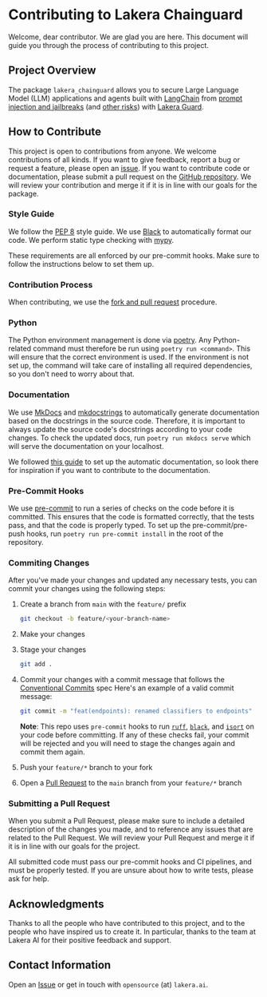 # Contributing to Lakera Chainguard

Welcome, dear contributor. We are glad you are here. This document will guide you through the process of contributing to this project.

## Project Overview

The package `lakera_chainguard` allows you to secure Large Language Model (LLM) applications and agents built with [LangChain](https://www.langchain.com/) from [prompt injection and jailbreaks](https://platform.lakera.ai/docs/prompt_injection) (and [other risks](https://platform.lakera.ai/docs/api)) with [Lakera Guard](https://www.lakera.ai/).

## How to Contribute

This project is open to contributions from anyone. We welcome contributions of all kinds. If you want to give feedback, report a bug or request a feature, please open an [issue](https://docs.github.com/en/issues/tracking-your-work-with-issues/creating-an-issue). If you want to contribute code or documentation, please submit a pull request on the [GitHub repository](https://github.com/lakeraai/chainguard). We will review your contribution and merge it if it is in line with our goals for the package.

### Style Guide
We follow the [PEP 8](https://www.python.org/dev/peps/pep-0008/) style guide. We use [Black](https://github.com/psf/black) to automatically format our code. We perform static type checking with [mypy](http://mypy-lang.org/).

These requirements are all enforced by our pre-commit hooks. Make sure to follow the instructions below to set them up.

### Contribution Process
When contributing, we use the [fork and pull request](https://docs.github.com/en/get-started/exploring-projects-on-github/contributing-to-a-project) procedure.

### Python
The Python environment management is done via [poetry](https://python-poetry.org/). Any Python-related command must therefore be run using `poetry run <command>`. This will ensure that the correct environment is used. If the environment is not set up, the command will take care of installing all required dependencies, so you don't need to worry about that.

### Documentation
We use [MkDocs](https://www.mkdocs.org/) and [mkdocstrings](https://mkdocstrings.github.io/) to automatically generate documentation based on the docstrings in the source code. Therefore, it is important to always update the source code's docstrings according to your code changes. To check the updated docs, run `poetry run mkdocs serve` which will serve the documentation on your localhost.

We followed [this guide](https://realpython.com/python-project-documentation-with-mkdocs/) to set up the automatic documentation, so look there for inspiration if you want to contribute to the documentation.

### Pre-Commit Hooks
We use [pre-commit](https://pre-commit.com/) to run a series of checks on the code before it is committed. This ensures that the code is formatted correctly, that the tests pass, and that the code is properly typed. To set up the pre-commit/pre-push hooks, run `poetry run pre-commit install` in the root of the repository.

### Commiting Changes

After you've made your changes and updated any necessary tests, you can commit your changes using the following steps:

1. Create a branch from `main` with the `feature/` prefix
    ```sh
    git checkout -b feature/<your-branch-name>
    ```
2. Make your changes
3. Stage your changes
    ```sh
    git add .
    ```
4. Commit your changes with a commit message that follows the [Conventional Commits](https://www.conventionalcommits.org/) spec
     Here's an example of a valid commit message:

    ```sh
    git commit -m "feat(endpoints): renamed classifiers to endpoints"
    ```

    **Note**: This repo uses `pre-commit` hooks to run [`ruff`](https://github.com/astral-sh/ruff), [`black`](https://github.com/psf/black), and [`isort`](https://github.com/PyCQA/isort) on your code before committing. If any of these checks fail, your commit will be rejected and you will need to stage the changes again and commit them again.
5. Push your `feature/*` branch to your fork
6. Open a [Pull Request](https://github.com/lakeraai/chainguard/pulls) to the `main` branch from your `feature/*` branch

### Submitting a Pull Request

When you submit a Pull Request, please make sure to include a detailed description of the changes you made, and to reference any issues that are related to the Pull Request. We will review your Pull Request and merge it if it is in line with our goals for the project.

All submitted code must pass our pre-commit hooks and CI pipelines, and must be properly tested. If you are unsure about how to write tests, please ask for help.

## Acknowledgments
Thanks to all the people who have contributed to this project, and to the people who have inspired us to create it. In particular, thanks to the team at Lakera AI for their positive feedback and support.

## Contact Information

Open an [Issue](https://github.com/lakeraai/chainguard/issues) or get in touch with `opensource` (at) `lakera.ai`.